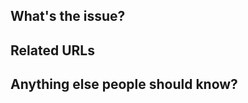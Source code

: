 <!--
Your audience for this issue description is **other engineers**. Help them understand the technical requirements, questions, etc involved.
-->

## What's the issue?

<!--
What is wrong, or what is the reason you're making this issue? Is there a bug, general question, just want a reminder note of something, etc?
-->

## Related URLs

<!--
Links to bug tickets, user stories, or other merge requests.
-->

## Anything else people should know?

<!--
What else should readers of this issue know?  If there's a bug, how do you reproduce it and what is the expected behavior? If it's a feature request, what other solutions have you considered? Do you have any suggestions for how else to fix this issue?
-->

